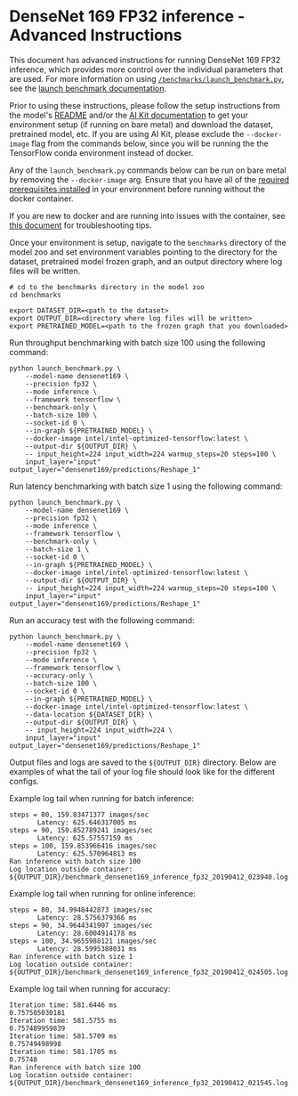 <!--- 0. Title -->
<!-- This document is auto-generated using markdown fragments and the model-builder -->
<!-- To make changes to this doc, please change the fragments instead of modifying this doc directly -->
# DenseNet 169 FP32 inference - Advanced Instructions

<!-- 10. Description -->
This document has advanced instructions for running DenseNet 169 FP32
inference, which provides more control over the individual parameters that
are used. For more information on using [`/benchmarks/launch_benchmark.py`](/benchmarks/launch_benchmark.py),
see the [launch benchmark documentation](/docs/general/tensorflow/LaunchBenchmark.md).

Prior to using these instructions, please follow the setup instructions from
the model's [README](README.md) and/or the
[AI Kit documentation](/docs/general/tensorflow/AIKit.md) to get your environment
setup (if running on bare metal) and download the dataset, pretrained model, etc.
If you are using AI Kit, please exclude the `--docker-image` flag from the
commands below, since you will be running the the TensorFlow conda environment
instead of docker.

<!-- 55. Docker arg -->
Any of the `launch_benchmark.py` commands below can be run on bare metal by
removing the `--docker-image` arg. Ensure that you have all of the
[required prerequisites installed](README.md#run-the-model) in your environment
before running without the docker container.

If you are new to docker and are running into issues with the container,
see [this document](/docs/general/docker.md) for troubleshooting tips.

<!-- 50. Launch benchmark instructions -->
Once your environment is setup, navigate to the `benchmarks` directory of
the model zoo and set environment variables pointing to the directory for the
dataset, pretrained model frozen graph, and an output directory where log
files will be written.

```
# cd to the benchmarks directory in the model zoo
cd benchmarks

export DATASET_DIR=<path to the dataset>
export OUTPUT_DIR=<directory where log files will be written>
export PRETRAINED_MODEL=<path to the frozen graph that you downloaded>
```

Run throughput benchmarking with batch size 100 using the following command:
```
python launch_benchmark.py \
    --model-name densenet169 \
    --precision fp32 \
    --mode inference \
    --framework tensorflow \
    --benchmark-only \
    --batch-size 100 \
    --socket-id 0 \
    --in-graph ${PRETRAINED_MODEL} \
    --docker-image intel/intel-optimized-tensorflow:latest \
    --output-dir ${OUTPUT_DIR} \
    -- input_height=224 input_width=224 warmup_steps=20 steps=100 \
    input_layer="input" output_layer="densenet169/predictions/Reshape_1"
```

Run latency benchmarking with batch size 1 using the following command:
```
python launch_benchmark.py \
    --model-name densenet169 \
    --precision fp32 \
    --mode inference \
    --framework tensorflow \
    --benchmark-only \
    --batch-size 1 \
    --socket-id 0 \
    --in-graph ${PRETRAINED_MODEL} \
    --docker-image intel/intel-optimized-tensorflow:latest \
    --output-dir ${OUTPUT_DIR} \
    -- input_height=224 input_width=224 warmup_steps=20 steps=100 \
    input_layer="input" output_layer="densenet169/predictions/Reshape_1"
```

Run an accuracy test with the following command:
```
python launch_benchmark.py \
    --model-name densenet169 \
    --precision fp32 \
    --mode inference \
    --framework tensorflow \
    --accuracy-only \
    --batch-size 100 \
    --socket-id 0 \
    --in-graph ${PRETRAINED_MODEL} \
    --docker-image intel/intel-optimized-tensorflow:latest \
    --data-location ${DATASET_DIR} \
    --output-dir ${OUTPUT_DIR} \
    -- input_height=224 input_width=224 \
    input_layer="input" output_layer="densenet169/predictions/Reshape_1"
```

Output files and logs are saved to the `${OUTPUT_DIR}` directory. Below are
examples of what the tail of your log file should look like for the different configs.

Example log tail when running for batch inference:
```
steps = 80, 159.83471377 images/sec
       Latency: 625.646317005 ms
steps = 90, 159.852789241 images/sec
       Latency: 625.57557159 ms
steps = 100, 159.853966416 images/sec
       Latency: 625.570964813 ms
Ran inference with batch size 100
Log location outside container: ${OUTPUT_DIR}/benchmark_densenet169_inference_fp32_20190412_023940.log
```

Example log tail when running for online inference:
```
steps = 80, 34.9948442873 images/sec
       Latency: 28.5756379366 ms
steps = 90, 34.9644341907 images/sec
       Latency: 28.6004914178 ms
steps = 100, 34.9655988121 images/sec
       Latency: 28.5995388031 ms
Ran inference with batch size 1
Log location outside container: ${OUTPUT_DIR}/benchmark_densenet169_inference_fp32_20190412_024505.log
```

Example log tail when running for accuracy:
```
Iteration time: 581.6446 ms
0.757505030181
Iteration time: 581.5755 ms
0.757489959839
Iteration time: 581.5709 ms
0.75749498998
Iteration time: 581.1705 ms
0.75748
Ran inference with batch size 100
Log location outside container: ${OUTPUT_DIR}/benchmark_densenet169_inference_fp32_20190412_021545.log
```

